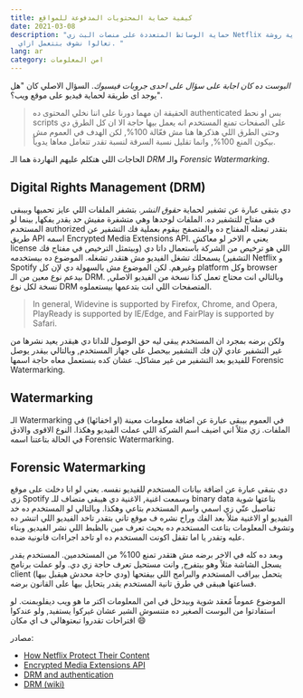 ```yaml
---
title: كيفية حماية المحتويات المدفوعة للمواقع
date: 2021-03-08
description: "حماية الوسائط المتعددة على منصات البث زي Netflix حكاية روشة,
  تعالوا نشوف بتتعمل ازاي. "
lang: ar
category: امن المعلومات
---
```

_البوست ده كان اجابة على سؤال على احدى جروبات فيسبوك_. السؤال الاصلي كان "هل يوجد اى طريقة لحماية فيديو على موقع ويب؟".

> الحقيقة ان مهما دورنا على اننا نخلي المحتوى ده authenticated بس او نحط scripts على الصفحات تمنع المستخدم انه يعمل بيها حاجة الا ان كل الطرق دي وحتى الطرق اللي هذكرها هنا مش فعّالة 100%, لكن الهدف في العموم مش بيكون المنع 100%, وانما تقليل نسبة السرقة لنسبة تقدر تتعامل معاها يدوياً. 

الحاجات اللي هتكلم عليهم النهاردة هما الـ _DRM_ والـ _Forensic Watermarking_.

## Digital Rights Management (DRM)

دي بتبقى عبارة عن تشفير لحماية _حقوق النشر_. بتشفر الملفات اللي عايز تحميها وبيبقى في مفتاح للتشفير ده. الملفات لوحدها وهي متشفرة مفيش حد يقدر يفكها, بينما لو المستخدم authorized بتقدر تبعتله المفتاح ده والمتصفح بيقوم بعملية فك التشفير عن طريق API اسمه Encrypted Media Extensions API. يعني م الاخر لو معاكش license اللي هو ترخيص من الشركة باستعمال داتا دي (وبيتمثل الترخيص في مفتاح فك التشفير) يسمحلك تشغل الفيديو مش هتقدر تشغله. الموضوع ده بيستخدمه Netflix و Spotify وغيرهم. لكن الموضوع مش بالسهولة دي لإن كل platform وكل browser بيدعم نوع معين من الـ DRM. وبالتالي انت محتاج تعمل كذا نسخة من الفيديو الاصلي, نسخة لكل نوع DRM المتصفحات اللي انت بتدعمها بيستعملوه. 

> In general, Widevine is supported by Firefox, Chrome, and Opera, PlayReady is supported by IE/Edge, and FairPlay is supported by Safari.

ولكن برضه بمجرد ان المستخدم يبقى ليه حق الوصول للداتا دي هيقدر يعيد نشرها من غير التشفير عادي لإن فك التشفير بيحصل على جهاز المستخدم, وبالتالي بيقدر يوصل للفيديو بعد التشفير من غير مشاكل. عشان كده بنستعمل معاه حاجة اسمها Forensic Watermarking. 

## Watermarking

الـ Watermarking في العموم بيبقى عبارة عن اضافة معلومات معينة (او اخفائها) في الملفات. زي مثلاً اني اضيف اسم الشركة اللي عملت الفيديو وهكذا. النوع الاقوى والادق في الحالة بتاعتنا اسمه Forensic Watermarking. 

## Forensic Watermarking

دي بتبقى عبارة عن اضافة بيانات المستخدم للفيديو نفسه. يعني لو انا دخلت على موقع زي Spotify وسمعت اغنية, الاغنية دي هيبقى متضاف للـ binary data بتاعتها شوية تفاصيل عنّي زي اسمي واسم المستخدم بتاعي وهكذا. وبالتالي لو المستخدم ده خد الفيديو او الاغنية مثلاً بعد الفك وراح نشره ف موقع تاني بتقدر تاخد الفيديو اللي اتنشر ده وتشوف المعلومات بتاعت المستخدم ده بحيث تعرف مين بالظبط اللي نشر الفيديو, وبناء عليه وتقدر يا اما تقفل اكونت المستخدم ده او تاخد اجراءات قانونية ضده.

وبعد ده كله في الاخر برضه مش هتقدر تمنع 100% من المستخدمين. المستخدم يقدر يسجل الشاشة مثلاً وهو بيتفرج, وانت مستحيل تعرف حاجة زي دي. ولو عملت برنامج client يتحمل بيراقب المستخدم والبرامج اللي بيفتحها (ودي حاجة محدش هيقبل بيها) فساعتها هيبقى في طرق تانية المستخدم يقدر يتحايل بيها على القانون برضه.

الموضوع عموماً مُعقد شوية وبيدخل في امن المعلومات اكتر ما هو ويب ديفلوبمنت. لو استفادتوا من البوست الصغير ده متنسوش الشير عشان غيركوا يستفيد, ولو عندكوا اقتراحات تقدروا تبعتوهالي ف اي مكان 😄

مصادر:
- [How Netflix Protect Their Content](https://medium.com/pallycon/how-netflix-protects-contents-part-1-a40508ed0001)
- [Encrypted Media Extensions API](https://developer.mozilla.org/en-US/docs/Web/API/Encrypted_Media_Extensions_API)
- [DRM and authentication](https://developer.mozilla.org/en-US/docs/Plugins/Flash_to_HTML5/Video/DRM_and_authentication)
- [DRM (wiki)](https://en.wikipedia.org/wiki/Digital_rights_management)
